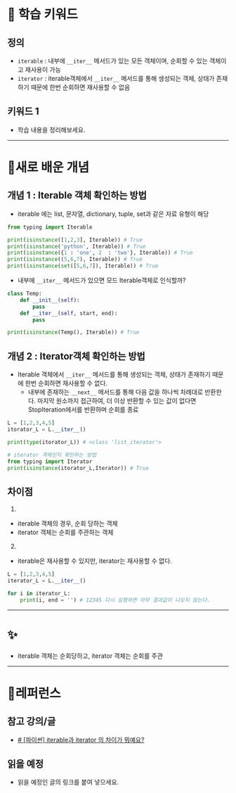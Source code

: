 # 🚀 학습 키워드

## 정의

- `iterable` : 내부에 `__iter__` 메서드가 있는 모든 객체이며, 순회할 수 있는 객체이고 재사용이 가능
- `iterator` : iterable객체에서 `__iter__` 메서드를 통해 생성되는 객체, 상태가 존재하기 때문에 한번 순회하면 재사용할 수 없음

## 키워드 1

- 학습 내용을 정리해보세요.

---

# 📝새로 배운 개념

## 개념 1 : Iterable 객체 확인하는 방법
- iterable 에는 list, 문자열, dictionary, tuple, set과 같은 자료 유형이 해당
```python
from typing import Iterable

print(isinstance([1,2,3], Iterable)) # True
print(isinstance('python', Iterable)) # True
print(isinstance({1 : 'one', 2  : 'two'}, Iterable)) # True
print(isinstance((5,6,7), Iterable)) # True
print(isinstance(set([5,6,7]), Iterable)) # True
```

- 내부에 `__iter__` 메서드가 있으면  모드 Iterable객체로 인식할까?
```python
class Temp:
	def __init__(self):
		pass
	def __iter__(self, start, end):
		pass

print(isinstance(Temp(), Iterable)) # True
```

## 개념  2 : Iterator객체 확인하는 방법
- Iterable 객체에서 `__iter__` 메서드를 통해 생성되는 객체, 상태가 존재하기 때문에 한번 순회하면 재사용할 수 없다.
	- 내부에  존재하는 `__next__` 메서드를 통해 다음 값을 하나씩 차례대로 반환한다. 마지막 원소까지 접근하여, 더 이상 반환할 수 있는 값이 없다면 StopIteration에서를 반환하며 순회를 종료
```python
L = [1,2,3,4,5]
itorator_L = L.__iter__()

print(type(itorator_L)) # <class 'list_iterator'>
```

```python
# iterator 객체인지 확인하는 방법
from typing import Iterator
print(isinstance(itorator_L,Iterator)) # True
```

## 차이점
1. 
- iterable 객체의 경우, 순회 당하는 객체
- iterator 객체는 순회를 주관하는 객체

2. 
- iterable은 재사용할 수 있지만, iterator는  재사용할 수 없다.
```python
L = [1,2,3,4,5]
iterator_L = L.__iter__()
```
```python
for i in iterator_L:
	print(i, end = '') # 12345 다시 실행하면 아무 결과값이 나오지 않는다.
```


---

# ✨
- iterable 객체는 순회당하고, iterator 객체는 순회를 주관

---
# 🔗레퍼런스

## 참고 강의/글

- [# [파이썬] iterable과 iterator 의 차이가 뭐예요?](https://velog.io/@clueless_coder/%ED%8C%8C%EC%9D%B4%EC%8D%AC-iterable%EA%B3%BC-iterator-%EC%9D%98-%EC%B0%A8%EC%9D%B4%EA%B0%80-%EB%AD%90%EC%98%88%EC%9A%94)

## 읽을 예정

- 읽을 예정인 글의 링크를 붙여 넣으세요.
